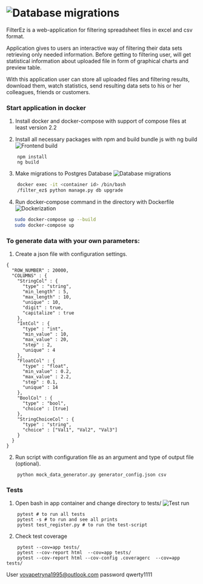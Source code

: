 # ![Database migrations](https://s2.gifyu.com/images/ezgif.com-gif-maker-1c6f49329b9912280.gif)

FilterEz is a web-application for filtering spreadsheet files in excel and csv format.

Application gives to users an interactive way of filtering their data sets retrieving only needed information. Before getting to filtering user, will get statistical information about uploaded file in form of graphical charts and preview table.  

With this application user can store all uploaded files and filtering results, download them, watch statistics, send resulting data sets to his or her colleagues, friends or customers.

<h3>Start application in docker</h3>

1. Install docker and docker-compose with support of compose files at least version 2.2

2. Install all necessary packages with npm and build bundle js with ng build
![Frontend build](https://s2.gifyu.com/images/ezgif.com-optimizea93b78469155aa59.gif)
```commandline
    npm install
    ng build
```
3. Make migrations to Postgres Database
![Database migrations](https://s2.gifyu.com/images/postgres_migration.gif)
```sh
    docker exec -it <container id> /bin/bash 
    /filter_ez$ python manage.py db upgrade
```
4. Run docker-compose command in the directory with Dockerfile
![Dockerization](https://s2.gifyu.com/images/dockerize_part1.gif)
```sh
   sudo docker-compose up --build 
   sudo docker-compose up
```

<h3>To generate data with your own parameters:</h3>

 1. Create a json file with configuration settings.
 
```json5
{
  "ROW_NUMBER" : 20000,
  "COLUMNS" : {
    "StringCol" : {
      "type" : "string",
      "min_length" : 5,
      "max_length" : 10,
      "unique" : 10,
      "digit" : true,
      "capitalize" : true 
    },
    "IntCol" : {
      "type" : "int",
      "min_value" : 10,
      "max_value" : 20,
      "step" : 2,
      "unique" : 4
    },
    "FloatCol" : {
      "type" : "float",
      "min_value" : 0.2,
      "max_value" : 2.2,
      "step" : 0.1,
      "unique" : 14
    },
    "BoolCol" : {
      "type" : "bool",
      "choice" : [true]
    },
    "StringChoiceCol" : {
      "type" : "string",
      "choice" : ["Val1", "Val2", "Val3"]
    }
  }
}
```

 2. Run script with configuration file as an argument and type of output file (optional).
```commandline
    python mock_data_generator.py generator_config.json csv
```

<h3>Tests</h3>

1. Open bash in app container and change directory to tests/
![Test run](https://s2.gifyu.com/images/ezgif.com-gif-maker01ea6eb998025906.gif)

```comandline
    pytest # to run all tests
    pytest -s # to run and see all prints
    pytest test_register.py # to run the test-script
```

2. Check test coverage

```comandline
    pytest --cov=app tests/                 
    pytest --cov-report html  --cov=app tests/  
    pytest --cov-report html --cov-config .coveragerc  --cov=app tests/ 
```
User vovapetryna1995@outlook.com
password qwerty1111